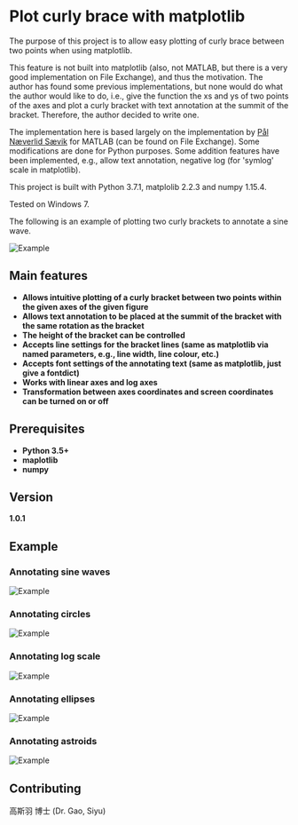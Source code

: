 # Plot curly brace with matplotlib

The purpose of this project is to allow easy plotting of curly brace between two points when using matplotlib.

This feature is not built into matplotlib (also, not MATLAB, but there is a very good implementation on File Exchange), and thus the motivation. The author has found some previous implementations, but none would do what the author would like to do, i.e., give the function the xs and ys of two points of
the axes and plot a curly bracket with text annotation at the summit of the bracket. Therefore, the author decided to write one.

The implementation here is based largely on the implementation by [Pål Næverlid Sævik](https://uk.mathworks.com/matlabcentral/fileexchange/38716-curly-brace-annotation) for MATLAB (can be found on File Exchange). Some modifications are done for Python purposes. Some addition features have been implemented, e.g., allow text annotation, negative log (for 'symlog' scale in matplotlib).

This project is built with Python 3.7.1, matplolib 2.2.3 and numpy 1.15.4.

Tested on Windows 7.

The following is an example of plotting two curly brackets to annotate a sine wave.

![Example](build/html/_sources/img/exp.jpg)

## Main features

* **Allows intuitive plotting of a curly bracket between two points within the given axes of the given figure** 
* **Allows text annotation to be placed at the summit of the bracket with the same rotation as the bracket**
* **The height of the bracket can be controlled**
* **Accepts line settings for the bracket lines (same as matplotlib via named parameters, e.g., line width, line colour, etc.)**
* **Accepts font settings of the annotating text (same as matplotlib, just give a fontdict)**
* **Works with linear axes and log axes**
* **Transformation between axes coordinates and screen coordinates can be turned on or off**

## Prerequisites

* **Python 3.5+**
* **maplotlib**
* **numpy**

## Version

**1.0.1**

## Example

### Annotating sine waves

![Example](build/html/_sources/img/exp_sin.png)

### Annotating circles

![Example](build/html/_sources/img/exp_circle.png)

### Annotating log scale

![Example](build/html/_sources/img/exp_log.png)

### Annotating ellipses

![Example](build/html/_sources/img/exp_ellipse.png)

### Annotating astroids

![Example](build/html/_sources/img/exp_astroid.png)


## Contributing

高斯羽 博士 (Dr. Gao, Siyu)